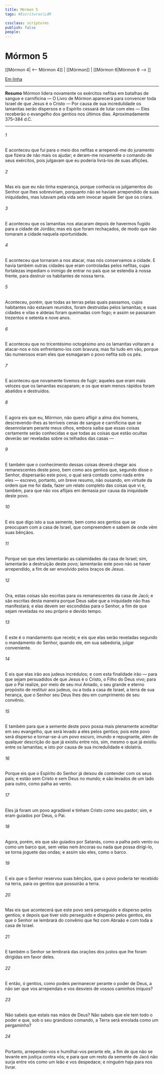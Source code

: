 ```yaml
---
title: Mórmon 5
tags: #Escrituras\LdM

cssclass: scriptures
publish: false
people:
---
```


# Mórmon 5
[[Mórmon 4| <-- Mórmon 4]] | [[Mórmon]] | [[Mórmon 6|Mórmon 6 --> ]]

[Em linha](https://churchofjesuschrist.org/study/scriptures/bofm/morm/5?lang=por)

---
__Resumo__
Mórmon lidera novamente os exércitos nefitas em batalhas de sangue e carnificina — O Livro de Mórmon aparecerá para convencer toda Israel de que Jesus é o Cristo — Por causa de sua incredulidade os lamanitas serão dispersos e o Espírito cessará de lutar com eles — Eles receberão o evangelho dos gentios nos últimos dias. Aproximadamente 375–384 d.C.

---
###### 1 
E aconteceu que fui para o meio dos nefitas e arrependi-me do juramento que fizera de não mais os ajudar; e deram-me novamente o comando de seus exércitos, pois julgavam que eu poderia livrá-los de suas aflições.

###### 2 
Mas eis que eu não tinha esperança, porque conhecia os julgamentos do Senhor que lhes sobreviriam, porquanto não se haviam arrependido de suas iniquidades, mas lutavam pela vida sem invocar aquele Ser que os criara.

###### 3 
E aconteceu que os lamanitas nos atacaram depois de havermos fugido para a cidade de Jordão; mas eis que foram rechaçados, de modo que não tomaram a cidade naquela oportunidade.

###### 4 
E aconteceu que tornaram a nos atacar, mas nós conservamos a cidade. E havia também outras cidades que eram controladas pelos nefitas, cujas fortalezas impediam o inimigo de entrar no país que se estendia à nossa frente, para destruir os habitantes de nossa terra.

###### 5 
Aconteceu, porém, que todas as terras pelas quais passamos, cujos habitantes não estavam reunidos, foram destruídas pelos lamanitas; e suas cidades e vilas e aldeias foram queimadas com fogo; e assim se passaram trezentos e setenta e nove anos.

###### 6 
E aconteceu que no tricentésimo octogésimo ano os lamanitas voltaram a atacar-nos e nós enfrentamo-los com bravura; mas foi tudo em vão, porque tão numerosos eram eles que esmagaram o povo nefita sob os pés.

###### 7 
E aconteceu que novamente tivemos de fugir; aqueles que eram mais velozes que os lamanitas escaparam; e os que eram menos rápidos foram abatidos e destruídos.

###### 8 
E agora eis que eu, Mórmon, não quero afligir a alma dos homens, descrevendo-lhes as terríveis cenas de sangue e carnificina que se desenrolaram perante meus olhos, embora saiba que essas coisas certamente serão conhecidas e que todas as coisas que estão ocultas deverão ser reveladas sobre os telhados das casas —

###### 9 
E também que o conhecimento dessas coisas deverá chegar aos remanescentes deste povo, bem como aos gentios que, segundo disse o Senhor, dispersarão este povo, o qual será contado como nada entre eles — escrevo, portanto, um breve resumo, não ousando, em virtude da ordem que me foi dada, fazer um relato completo das coisas que vi e, também, para que não vos aflijais em demasia por causa da iniquidade deste povo.

###### 10 
E eis que digo isto a sua semente, bem como aos gentios que se preocupam com a casa de Israel, que compreendem e sabem de onde vêm suas bênçãos.

###### 11 
Porque sei que eles lamentarão as calamidades da casa de Israel; sim, lamentarão a destruição deste povo; lamentarão este povo não se haver arrependido, a fim de ser envolvido pelos braços de Jesus.

###### 12 
Ora, estas coisas são escritas para os remanescentes da casa de Jacó; e são escritas desta maneira porque Deus sabe que a iniquidade não lhas manifestará; e elas devem ser escondidas para o Senhor, a fim de que sejam reveladas no seu próprio e devido tempo.

###### 13 
E este é o mandamento que recebi; e eis que elas serão reveladas segundo o mandamento do Senhor, quando ele, em sua sabedoria, julgar conveniente.

###### 14 
E eis que elas irão aos judeus incrédulos; e com esta finalidade irão — para que sejam persuadidos de que Jesus é o Cristo, o Filho do Deus vivo; para que o Pai realize, por meio de seu mui Amado, o seu grande e eterno propósito de restituir aos judeus, ou a toda a casa de Israel, a terra de sua herança, que o Senhor seu Deus lhes deu em cumprimento de seu convênio.

###### 15 
E também para que a semente deste povo possa mais plenamente acreditar em seu evangelho, que será levado a eles pelos gentios; pois este povo será disperso e tornar-se-á um povo escuro, imundo e repugnante, além de qualquer descrição do que já existiu entre nós, sim, mesmo o que já existiu entre os lamanitas; e isto por causa de sua incredulidade e idolatria.

###### 16 
Porque eis que o Espírito do Senhor já deixou de contender com os seus pais; e estão sem Cristo e sem Deus no mundo; e são levados de um lado para outro, como palha ao vento.

###### 17 
Eles já foram um povo agradável e tinham Cristo como seu pastor; sim, e eram guiados por Deus, o Pai.

###### 18 
Agora, porém, eis que são guiados por Satanás, como a palha pelo vento ou como um barco que, sem velas nem âncoras ou nada que possa dirigi-lo, se torna joguete das ondas; e assim são eles, como o barco.

###### 19 
E eis que o Senhor reservou suas bênçãos, que o povo poderia ter recebido na terra, para os gentios que possuirão a terra.

###### 20 
Mas eis que acontecerá que este povo será perseguido e disperso pelos gentios; e depois que tiver sido perseguido e disperso pelos gentios, eis que o Senhor se lembrará do convênio que fez com Abraão e com toda a casa de Israel.

###### 21 
E também o Senhor se lembrará das orações dos justos que lhe foram dirigidas em favor deles.

###### 22 
E então, ó gentios, como podeis permanecer perante o poder de Deus, a não ser que vos arrependais e vos desvieis de vossos caminhos iníquos?

###### 23 
Não sabeis que estais nas mãos de Deus? Não sabeis que ele tem todo o poder e que, sob o seu grandioso comando, a Terra será enrolada como um pergaminho?

###### 24 
Portanto, arrependei-vos e humilhai-vos perante ele, a fim de que não se levante em justiça contra vós; e para que um resto da semente de Jacó não surja entre vós como um leão e vos despedace; e ninguém haja para nos livrar.

